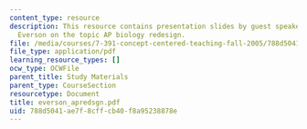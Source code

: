 ```yaml
---
content_type: resource
description: This resource contains presentation slides by guest speaker, Dr. Howard
  Everson on the topic AP biology redesign.
file: /media/courses/7-391-concept-centered-teaching-fall-2005/788d5041ae7f8cffcb40f8a95238878e_everson_apredsgn.pdf
file_type: application/pdf
learning_resource_types: []
ocw_type: OCWFile
parent_title: Study Materials
parent_type: CourseSection
resourcetype: Document
title: everson_apredsgn.pdf
uid: 788d5041-ae7f-8cff-cb40-f8a95238878e
---
```

